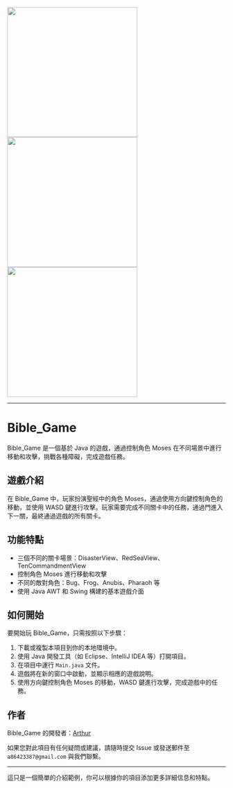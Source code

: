 <img src="https://github.com/a86423387/Bible_Game/assets/130199998/7f947e64-49a9-42f8-87fd-d1bc925e3dc1" width="300" height="300">
<img src="https://github.com/a86423387/Bible_Game/assets/130199998/3144c45d-fcaa-4de8-8af6-0ddf3d114b10" width="300" height="300">
<img src="https://github.com/a86423387/Bible_Game/assets/130199998/3ebedb85-8ddf-48f0-ad01-31af51b76647" width="300" height="300">





---

# Bible_Game

Bible_Game 是一個基於 Java 的遊戲，通過控制角色 Moses 在不同場景中進行移動和攻擊，挑戰各種障礙，完成遊戲任務。

## 遊戲介紹

在 Bible_Game 中，玩家扮演聖經中的角色 Moses，通過使用方向鍵控制角色的移動，並使用 WASD 鍵進行攻擊。玩家需要完成不同關卡中的任務，通過門進入下一關，最終通過遊戲的所有關卡。

## 功能特點

- 三個不同的關卡場景：DisasterView、RedSeaView、TenCommandmentView
- 控制角色 Moses 進行移動和攻擊
- 不同的敵對角色：Bug、Frog、Anubis、Pharaoh 等
- 使用 Java AWT 和 Swing 構建的基本遊戲介面

## 如何開始

要開始玩 Bible_Game，只需按照以下步驟：

1. 下載或複製本項目到你的本地環境中。
2. 使用 Java 開發工具（如 Eclipse、IntelliJ IDEA 等）打開項目。
3. 在項目中運行 `Main.java` 文件。
4. 遊戲將在新的窗口中啟動，並顯示相應的遊戲說明。
5. 使用方向鍵控制角色 Moses 的移動，WASD 鍵進行攻擊，完成遊戲中的任務。

## 作者

Bible_Game 的開發者：[Arthur](https://github.com/a86423387)

如果您對此項目有任何疑問或建議，請隨時提交 Issue 或發送郵件至 `a86423387@gmail.com` 與我們聯繫。

---

這只是一個簡單的介紹範例，你可以根據你的項目添加更多詳細信息和特點。
